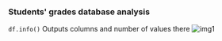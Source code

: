 ### Students' grades database analysis
``` df.info() ``` 
Outputs columns and number of values there 
![img1](imgs/img1.png)

